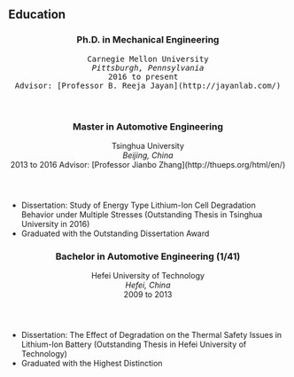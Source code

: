 <section class="thirteen columns" markdown="1">

# Education

<article>
<header>
<h1>Ph.D. in Mechanical Engineering</h1>
<pre>
<span>Carnegie Mellon University</span>
<span><address>Pittsburgh, Pennsylvania</address><time>2016 to present</time></span>  
<span>Advisor: [Professor B. Reeja Jayan](http://jayanlab.com/)</span>
</header>
</article>
</pre>
<article markdown="1">
<header>
<h1>Master in Automotive Engineering</h1>
<span>Tsinghua University </span>
<span><address>Beijing, China</address><time>2013 to 2016</time></span>  
<span>Advisor: [Professor Jianbo Zhang](http://thueps.org/html/en/)</span>
</header>

* Dissertation: Study of Energy Type Lithium-Ion Cell Degradation Behavior under Multiple Stresses (Outstanding Thesis in Tsinghua University in 2016)
* Graduated with the Outstanding Dissertation Award

</article>
<article markdown="1">
<header>
<h1>Bachelor in Automotive Engineering (1/41)</h1>
<span>Hefei University of Technology</span>
<span><address>Hefei, China</address><time>2009 to 2013</time></span>
</header>

* Dissertation: The Effect of Degradation on the Thermal Safety Issues in Lithium-Ion Battery (Outstanding Thesis in Hefei University of Technology)
* Graduated with the Highest Distinction

</article>
</section>
